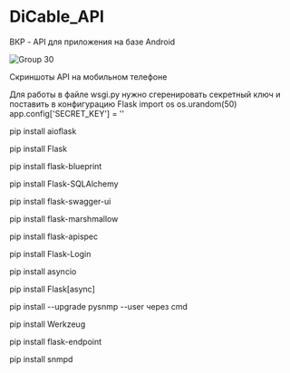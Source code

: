 # DiCable_API
ВКР - API для приложения на базе Android

![Group 30](https://user-images.githubusercontent.com/72875986/170478205-973db91f-36f5-4439-8d6f-6c0d1c8c4505.png)

Скриншоты API на мобильном телефоне

Для работы в файле wsgi.py нужно сгеренировать секретный ключ и поставить в конфигурацию Flask
import os
os.urandom(50)
app.config['SECRET_KEY'] = ''

pip install aioflask

pip install Flask

pip install flask-blueprint

pip install Flask-SQLAlchemy

pip install flask-swagger-ui

pip install flask-marshmallow

pip install flask-apispec

pip install Flask-Login

pip install asyncio

pip install Flask[async]

pip install --upgrade pysnmp --user через cmd

pip install Werkzeug

pip install flask-endpoint

pip install snmpd
